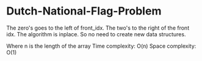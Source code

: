 # Dutch-National-Flag-Problem
The zero's goes to the left of front_idx.
The two's to the right of the front idx.
The algorithm is inplace. So no need to create
new data structures.

Where n is the length of the array
Time complexity: O(n)
Space complexity: O(1)

